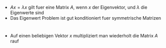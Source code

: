 - $Ax = \lambda x$ gilt fuer eine Matrix $A$, wenn $x$ der Eigenvektor, und $\lambda$ die Eigenwerte sind
- Das Eigenwert Problem ist gut konditioniert fuer symmetrische Matrizen
# 
- Auf einen beliebigen Vektor $x$ multipliziert man wiederholt die Matrix $A$ rauf
